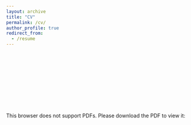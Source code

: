 ```yaml
---
layout: archive
title: "CV"
permalink: /cv/
author_profile: true
redirect_from:
  - /resume
---
```


<object data="{{ site.url }}/files/SNitsova_CV_May2024.pdf" type="application/pdf" width="700px" height="650px">
    <embed src="{{ site.url }}/files/SNitsova_CV_May2024.pdf">
        <p>This browser does not support PDFs. Please download the PDF to view it: <a href="{{ site.url }}/files/SNitsova_CV_May2024.pdf>Download PDF</a>.</p>
    </embed>
</object>

My CV can also be found [here]({{ site.url }}/files/SNitsova_CV_May2024.pdf).
